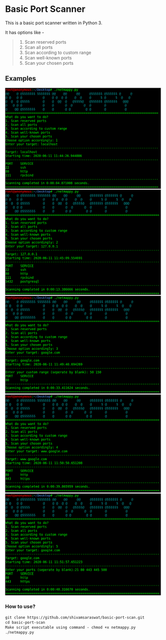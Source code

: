 # Basic Port Scanner
This is a basic port scanner written in Python 3.

It has options like - 
> 1. Scan reserved ports
> 2. Scan all ports
> 3. Scan according to custom range
> 4. Scan well-known ports
> 5. Scan your chosen ports

## Examples

![First Example](images/11.png)
![Second Example](images/22.png)
![Third Example](images/33.png)
![Fourth Example](images/44.png)
![Fifth Example](images/55.png)

### How to use? 
```
git clone https://github.com/shivamsaraswat/basic-port-scan.git
cd basic-port-scan
Make script executable using command - chmod +x netmappy.py
./netmappy.py
```
